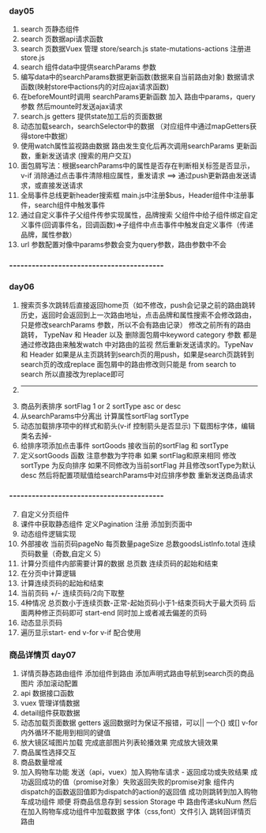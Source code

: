 






### day05 
1. search 页静态组件  
2. search 页数据api请求函数 
3. search 页数据Vuex 管理 store/search.js  state-mutations-actions 注册进store.js
5. search 组件data中提供searchParams 参数 
6. 编写data中的searchParams数据更新函数(数据来自当前路由对象) 数据请求函数(映射store中actions内的对应ajax请求函数)
7. 在beforeMount时调用 searchParams更新函数 加入 路由中params，query参数 然后mounte时发送ajax请求 
8. search.js getters 提供state加工后的页面数据 
9. 动态加载search，searchSelector中的数据 （对应组件中通过mapGetters获得store中数据） 
10. 使用watch属性监视路由数据 路由发生变化后再次调用searchParams  更新函数，重新发送请求 (搜索的用户交互)
11. 面包屑写法：根据searchParams中的属性是否存在判断相关标签是否显示，v-if 消除通过点击事件清除相应属性，重发请求 ==> 通过push更新路由发送请求，或直接发送请求
12. 全局事件总线更新header搜索框 main.js中注册$bus，Header组件中注册事件，search组件中触发事件
13. 通过自定义事件子父组件传参实现属性，品牌搜索 父组件中给子组件绑定自定义事件(回调事件名，回调函数)=>子组件中点击事件中触发自定义事件（传递品牌，属性参数）
14. url 参数配置对像中params参数会变为query参数，路由参数中不会

### -----------------------------------------

### day06 
1. 搜索页多次跳转后直接返回home页（如不修改，push会记录之前的路由跳转历史，返回时会返回到上一次路由地址，点击品牌和属性搜索不会修改路由，只是修改searchParams 参数，所以不会有路由记录） 修改之前所有的路由跳转， TypeNav 和 Header 以及 删除面包屑中keyword category 参数 都是通过修改路由来触发watch 中对路由的监视 然后重新发送请求的。TypeNav 和 Header  如果是从主页跳转到search页的用push，如果是search页跳转到search页的改成replace  面包屑中的路由修改则只能是 from search to search 所以直接改为replace即可
2. ----------------------------- 
3. 商品列表排序 sortFlag 1 or 2      sortType asc or desc 
4. 从searchParams中分离出 计算属性sortFlag sortType
5. 动态加载排序项中的样式和箭头(v-if 控制箭头是否显示) 下载图标字体，编辑类名去掉- 
6. 给排序项添加点击事件 sortGoods 接收当前的sortFlag 和 sortType 
7. 定义sortGoods  函数 注意参数为字符串 如果 sortFlag和原来相同 修改sortType 为反向排序 如果不同修改为当前sortFlag 并且修改sortType为默认desc  然后将配置项赋值给searchParams中对应排序参数 重新发送商品请求   
### -----------------------------------------
7. 自定义分页组件 
8. 课件中获取静态组件 定义Pagination  注册 添加到页面中
9.  动态组件逻辑实现 
10. 外部接收 当前页码pageNo 每页数量pageSize 总数goodsListInfo.total 连续页码数量（奇数,自定义 5） 
11. 计算分页组件内部需要计算的数据 总页数 连续页码的起始和结束 
12. 在分页中计算逻辑 
13. 计算连续页码的起始和结束 
14. 当前页码 +/- 连续页码/2向下取整
15. 4种情况  总页数小于连续页数-正常-起始页码小于1-结束页码大于最大页码 后面两种修正页码即可 start-end 同时加上或者减去偏差的页码
16. 动态显示页码 
17. 遍历显示start- end v-for v-if 配合使用 

### 商品详情页 day07
1. 详情页静态路由组件 添加组件到路由 添加声明式路由导航到search页的商品图片 添加滚动配置
2. api 数据接口函数 
3. vuex 管理详情数据
4. detail组件获取数据
5. 动态加载页面数据 getters 返回数据时为保证不报错，可以|| 一个{} 或[]  v-for 内外循环不能用到相同的键值  
6. 放大镜区域图片加载 完成底部图片列表轮播效果 完成放大镜效果
7. 商品属性选择交互 
8. 商品数量增减 
9. 加入购物车功能 发送（api，vuex）加入购物车请求 - 返回成功或失败结果 成功返回成功的值（promise对象）失败返回失败的promise对象 组件内dispatch的函数返回值即为dispatch的action的返回值 成功则跳转到加入购物车成功组件 顺便 将商品信息存到 session Storage 中  路由传递skuNum 然后在加入购物车成功组件中加载数据 字体（css,font）文件引入   跳转回详情页路由             







